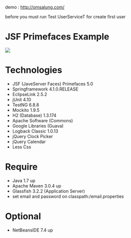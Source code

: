 demo : <a target="_blank" href="http://omsalung.com/">http://omsalung.com/</a>
<p>
before you must run Test UserServiceT for create first user
</p>
<h1>JSF Primefaces Example</h1>
<img src="https://lh3.googleusercontent.com/-yYp7O91kQ4M/VDLx5jTeq0I/AAAAAAAAPPg/PsWejdtl2Nk/w958-h515-no/10-4-2014%2B3-46-32%2BPM.png"/>
<h1>Technologies</h1>

- JSF (JaveServer Faces) Primefaces 5.0
- Springframework 4.1.0.RELEASE
- EclipseLink 2.5.2
- jUnit 4.10
- TestNG 6.8.8
- Mockito 1.9.5
- H2 (Database) 1.3.174
- Apache Software (Commons)
- Google Libraries (Guava)
- Logback Classic 1.0.13
- jQuery Clock Picker
- jQuery Calendar
- Less Css

<h1>Require</h1>

- Java 1.7 up
- Apache Maven 3.0.4 up
- Glassfish 3.2.2 (Application Server)
- set email and password on classpath:/email.properties

<h1>Optional</h1>

- NetBeansIDE 7.4 up

